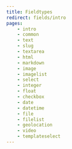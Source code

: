 ```yaml
---
title: Fieldtypes
redirect: fields/intro
pages:
    - intro
    - common
    - text
    - slug
    - textarea
    - html
    - markdown
    - image
    - imagelist
    - select
    - integer
    - float
    - checkbox
    - date
    - datetime
    - file
    - filelist
    - geolocation
    - video
    - templateselect
---
```


